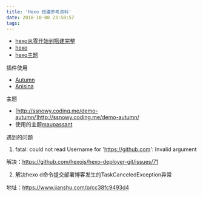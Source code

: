 ```yaml
---
title: 'Hexo 搭建参考资料'
date: 2018-10-08 23:58:57
tags:
---
```

- [hexo从零开始到搭建完整](https://www.cnblogs.com/visugar/p/6821777.html)
- [hexo](https://hexo.io/zh-cn/)
- [hexo主题](https://hexo.io/themes/)


插件使用
- [Autumn](https://github.com/chenzhutian/hexo-all-minifier)
- [Anisina](https://haojen.github.io/2017/05/09/Anisina-%E4%B8%AD%E6%96%87%E4%BD%BF%E7%94%A8%E6%95%99%E7%A8%8B/)

主题

- [http://ssnowy.coding.me/demo-autumn/]http://ssnowy.coding.me/demo-autumn/
- 使用的主题[maupassant](https://www.haomwei.com/technology/maupassant-hexo.html)

遇到的问题

1. fatal: could not read Username for 'https://github.com': Invalid argument

  解决：https://github.com/hexojs/hexo-deployer-git/issues/71

2. 解决hexo d命令提交部署博客发生的TaskCanceledException异常

 地址：https://www.jianshu.com/p/cc38fc9493d4

